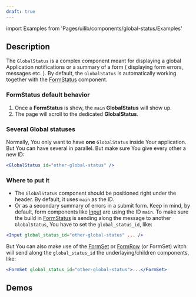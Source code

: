 ```yaml
---
draft: true
---
```


import Examples from 'Pages/uilib/components/global-status/Examples'

## Description

The `GlobalStatus` is a complex component meant for displaying a global Application notifications or a summary of a form ( displaying form errors, messages etc. ).
By default, the `GlobalStatus` is automatically working together with the [FormStatus](/uilib/components/form-status) component.

### FormStatus default behavior

1. Once a **FormStatus** is show, the `main` **GlobalStatus** will show up.
2. The page will scroll to the dedicated **GlobalStatus**.

### Several Global statuses

Normally, You only want to have **one** `GlobalStatus` inside Your application. But You can have several in parallel. But make sure You give every other a new ID:

```jsx
<GlobalStatus id="other-global-status" />
```

### Where to put it

- The `GlobalStatus` component should be positioned right under the header. By default, it uses `main` as the ID.
- Or as a secondary summary of errors in a submit form. Keep in mind, by default, form components like [Input](/uilib/components/input) are using the ID `main`. To make sure the build in [FormStatus](/uilib/components/form-status) is sending along the message to another `GlobalStatus`, You have to set the `global_status_id`, like:

```jsx
<Input global_status_id="other-global-status" ... />
```

But You can also make use of the [FormSet](/uilib/components/form-set) or [FormRow](/uilib/components/form-row) (or FormSet) witch will send along the `global_status_id` the underlaying/children components, like:

```jsx
<FormSet global_status_id="other-global-status">...</FormSet>
```

## Demos

<Examples />
